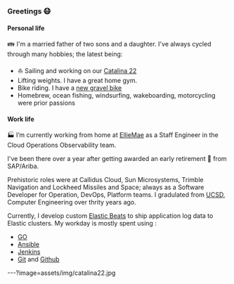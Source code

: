 ### Greetings :mask:

#### Personal life
:family: I'm a married father of two sons and a daughter.
I've always cycled through many hobbies; the latest being:
- :sailboat: Sailing and working on our [Catalina 22](http://sailingmagazine.net/article-1720-catalina-22.html)
- Lifting weights. I have a great home gym.
- Bike riding. I have a [new gravel bike](https://nsbikeusa.com/products/rag-2)
- Homebrew, ocean fishing, windsurfing, wakeboarding, motorcycling were prior passions

#### Work life
:factory: I’m currently working from home at [EllieMae](https://www.elliemae.com) as a Staff Engineer in the Cloud Operations Observability team.

  I've been there over a year after getting awarded an early retirement :bank: from SAP/Ariba.
  
  Prehistoric roles were at Callidus Cloud, Sun Microsystems, Trimble Navigation and Lockheed Missiles and Space; always as a Software Developer for Operation, DevOps, Platform teams. I gradulated from [UCSD](https://ucsd.edu), Computer Engineering over thrity years ago.
  
  Currently, I develop custom [Elastic Beats](https://www.elastic.co/beats) to ship application log data to Elastic clusters. My workday is mostly spent using :
- [GO](https://golang.org)
- [Ansible](https://github.com/ansible/ansible)
- [Jenkins](https://www.jenkins.io)
- [Git](https://git-scm.com) and [Github](https://github.com)

---?image=assets/img/catalina22.jpg


<!--
**richard-mauri/richard-mauri** is a ✨ _special_ ✨ repository because its `README.md` (this file) appears on your GitHub profile.

Here are some ideas to get you started:

- 🔭 I’m currently working on ...
- 🌱 I’m currently learning ...
- 👯 I’m looking to collaborate on ...
- 🤔 I’m looking for help with ...
- 💬 Ask me about ...
- 📫 How to reach me: ...
- 😄 Pronouns: ...
- ⚡ Fun fact: ...
-->
